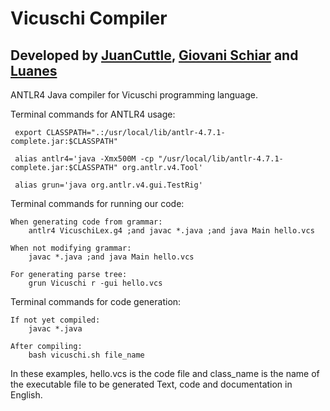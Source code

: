# Vicuschi Compiler

## Developed by [JuanCuttle](https://github.com/JuanCuttle), [Giovani Schiar](https://github.com/giovanischiar) and [Luanes](https://github.com/Luanes)

ANTLR4 Java compiler for Vicuschi programming language.


Terminal commands for ANTLR4 usage:

	 export CLASSPATH=".:/usr/local/lib/antlr-4.7.1-complete.jar:$CLASSPATH"

	 alias antlr4='java -Xmx500M -cp "/usr/local/lib/antlr-4.7.1-complete.jar:$CLASSPATH" org.antlr.v4.Tool'
	 
	 alias grun='java org.antlr.v4.gui.TestRig'

Terminal commands for running our code:
	
	When generating code from grammar:
		antlr4 VicuschiLex.g4 ;and javac *.java ;and java Main hello.vcs
	
	When not modifying grammar:
		javac *.java ;and java Main hello.vcs	
	
	For generating parse tree:
		grun Vicuschi r -gui hello.vcs

Terminal commands for code generation:

	If not yet compiled:
		javac *.java

	After compiling:
		bash vicuschi.sh file_name


In these examples, hello.vcs is the code file and class_name is the name of the executable file to be generated
Text, code and documentation in English.
